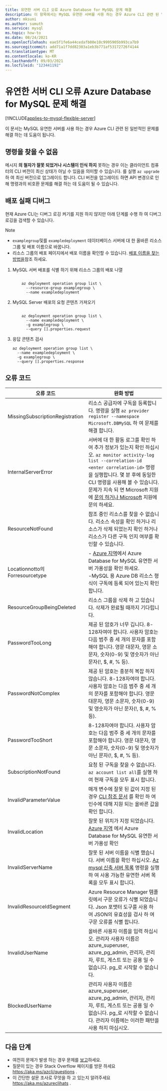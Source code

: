 ```yaml
---
title: 유연한 서버 CLI 오류 Azure Database for MySQL 문제 해결
description: 이 항목에서는 MySQL 유연한 서버를 사용 하는 경우 Azure CLI 관련 된 일반적인 문제를 해결 하는 지침을 제공 합니다.
author: mksuni
ms.author: sumuth
ms.service: mysql
ms.topic: how-to
ms.date: 08/24/2021
ms.openlocfilehash: eae5f1fe6a44cedafb00e10c9995905b993ca7b9
ms.sourcegitcommit: add71a1f7dd82303a1eb3b771af53172726f4144
ms.translationtype: MT
ms.contentlocale: ko-KR
ms.lasthandoff: 09/03/2021
ms.locfileid: "123441192"
---
```

# <a name="troubleshoot-azure-database-for-mysql-flexible-server-cli-errors"></a>유연한 서버 CLI 오류 Azure Database for MySQL 문제 해결
[!INCLUDE[applies-to-mysql-flexible-server](../includes/applies-to-mysql-flexible-server.md)]

이 문서는 MySQL 유연한 서버를 사용 하는 경우 Azure CLI 관련 된 일반적인 문제를 해결 하는 데 도움이 됩니다.

## <a name="command-not-found"></a>명령을 찾을 수 없음

 메시지 **의 철자가 잘못 되었거나 시스템이 인식 하지** 못하는 경우 이는 클라이언트 컴퓨터의 CLI 버전이 최신 상태가 아닐 수 있음을 의미할 수 있습니다. 를 실행 ```az upgrade``` 하 여 최신 버전으로 업그레이드 합니다. CLI 버전을 업그레이드 하면 API 변경으로 인해 명령과의 비호환 문제를 해결 하는 데 도움이 될 수 있습니다.

 
## <a name="debug-deployment-failures"></a>배포 실패 디버그 
현재 Azure CLI는 디버그 로깅 켜기를 지원 하지 않지만 아래 단계를 수행 하 여 디버그 로깅을 검색할 수 있습니다.

>[!NOTE]
> - ```examplegroup```및를 ```exampledeployment``` 데이터베이스 서버에 대 한 올바른 리소스 그룹 및 배포 이름으로 바꿉니다. 
> - 리소스 그룹의 배포 페이지에서 배포 이름을 확인할 수 있습니다. [배포 이름을 찾는 방법을](../../azure-resource-manager/templates/deployment-history.md?tabs=azure-portal)참조 하세요.

1. MySQL 서버 배포를 식별 하기 위해 리소스 그룹의 배포 나열 
    ```azurecli

        az deployment operation group list \
          --resource-group examplegroup \
          --name exampledeployment
    ```

2. MySQL Server 배포의 요청 콘텐츠 가져오기 
    ```azurecli

        az deployment operation group list \
          --name exampledeployment \
          -g examplegroup \
          --query [].properties.request
    ```
3. 응답 콘텐츠 검사 
    ```azurecli
    az deployment operation group list \
      --name exampledeployment \
      -g examplegroup \
      --query [].properties.response
    ```

## <a name="error-codes"></a>오류 코드

| 오류 코드 | 완화 방법 |
| ---------- | ---------- | 
|MissingSubscriptionRegistration|리소스 공급자에 구독을 등록합니다. 명령을 실행 ```az provider register --namespace Microsoft.DBMySQL``` 하 여 문제를 해결 합니다.|
|InternalServerError| 서버에 대 한 활동 로그를 확인 하 여 추가 정보가 있는지 확인 하십시오. ```az monitor activity-log list --correlation-id <enter correlation-id>``` 명령을 실행합니다. 몇 분 후에 동일한 CLI 명령을 사용해 볼 수 있습니다. 문제가 지속 되 면 Microsoft 지원에 [문의 하거나 Microsoft](https://github.com/Azure/azure-cli/issues) 지원에 문의 하세요.|
|ResourceNotFound| 참조 중인 리소스를 찾을 수 없습니다.  리소스 속성을 확인 하거나 리소스가 삭제 되었는지 확인 하거나 리소스가 다른 구독 인지 여부를 확인할 수 있습니다. |
|Locationnotto의 Forresourcetype| - [Azure 지역](https://azure.microsoft.com/global-infrastructure/services/?products=mysql)에서 Azure Database for MySQL 유연한 서버 가용성을 확인 하세요. <br>-MySQL 용 Azure DB 리소스 형식이 구독에 등록 되어 있는지 확인 합니다. |
|ResourceGroupBeingDeleted| 리소스 그룹을 삭제 하 고 있습니다. 삭제가 완료될 때까지 기다립니다.|
|PasswordTooLong| 제공 된 암호가 너무 깁니다. 8-128자여야 합니다. 사용자 암호는 다음 범주 중 세 개의 문자를 포함해야 합니다. 영문 대문자, 영문 소문자, 숫자(0-9) 및 영숫자가 아닌 문자(!, $, #, % 등).|
|PasswordNotComplex| 제공 된 암호는 충분히 복잡 하지 않습니다.  8-128자여야 합니다. 사용자 암호는 다음 범주 중 세 개의 문자를 포함해야 합니다. 영문 대문자, 영문 소문자, 숫자(0-9) 및 영숫자가 아닌 문자(!, $, #, % 등).|
|PasswordTooShort| 8-128자여야 합니다. 사용자 암호는 다음 범주 중 세 개의 문자를 포함해야 합니다. 영문 대문자, 영문 소문자, 숫자(0-9) 및 영숫자가 아닌 문자(!, $, #, % 등).|
|SubscriptionNotFound| 요청 된 구독을 찾을 수 없습니다. ```az account list all```를 실행 하 여 현재 구독을 모두 표시 합니다.|
|InvalidParameterValue| 매개 변수에 잘못 된 값이 지정 된 경우 [CLI 참조 문서](/cli/azure/mysql/flexible-server?view=azure-cli-latest&preserve-view=true) 를 확인 하 여 인수에 대해 지원 되는 올바른 값을 확인 합니다.|
|InvalidLocation| 잘못 된 위치가 지정 되었습니다. [Azure 지역](https://azure.microsoft.com/global-infrastructure/services/?products=mysql) 에서 Azure Database for MySQL 유연한 서버 가용성 확인 |
|InvalidServerName| 잘못 된 서버 이름을 식별 했습니다. 서버 이름을 확인 하십시오. [Az mysql 신축 서버 목록](/cli/azure/mysql/flexible-server?view=azure-cli-latest&preserve-view=true#az_mysql_flexible_server_list) 명령을 실행 하 여 사용 가능한 유연한 서버 목록을 모두 표시 합니다. |
|InvalidResourceIdSegment| Azure Resource Manager 템플릿에서 구문 오류가 식별 되었습니다. Json 포맷터 도구를 사용 하 여 JSON의 유효성을 검사 하 여 구문 오류를 식별 합니다.|
|InvalidUserName| 올바른 사용자 이름을 입력 하십시오. 관리자 사용자 이름은 azure_superuser, azure_pg_admin, 관리자, 관리자, 루트, 게스트 또는 공용 일 수 없습니다. pg_로 시작할 수 없습니다.|
|BlockedUserName| 관리자 사용자 이름은 azure_superuser, azure_pg_admin, 관리자, 관리자, 루트, 게스트 또는 공용 일 수 없습니다. pg_로 시작할 수 없습니다. 관리자 이름에는 이러한 패턴을 사용 하지 마십시오.|

## <a name="next-steps"></a>다음 단계

- 여전히 문제가 발생 하는 경우 문제를 [보고](https://github.com/Azure/azure-cli/issues)하세요. 
- 질문이 있는 경우 Stack Overflow 페이지를 방문 하세요 https://aka.ms/azcli/questions . 
- 이 간단한 설문 조사로 무엇을 하 고 있는지 알려주세요 https://aka.ms/azureclihats . 
